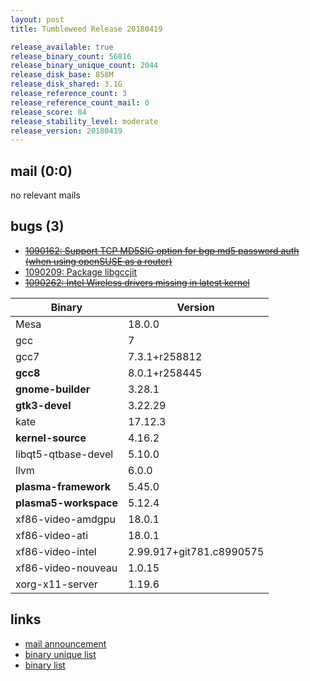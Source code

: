 ```yaml
---
layout: post
title: Tumbleweed Release 20180419

release_available: true
release_binary_count: 56816
release_binary_unique_count: 2044
release_disk_base: 858M
release_disk_shared: 3.1G
release_reference_count: 3
release_reference_count_mail: 0
release_score: 84
release_stability_level: moderate
release_version: 20180419
---
```


## mail (0:0)

no relevant mails

## bugs (3)

<!--more-->

- ~~[1090162: Support TCP MD5SIG option for bgp md5 password auth (when using openSUSE as a router)](https://bugzilla.opensuse.org/show_bug.cgi?id=1090162)~~
- [1090209: Package libgccjit](https://bugzilla.opensuse.org/show_bug.cgi?id=1090209)
- ~~[1090262: Intel Wireless drivers missing in latest kernel](https://bugzilla.opensuse.org/show_bug.cgi?id=1090262)~~

Binary | Version
--- | ---
Mesa | 18.0.0
gcc | 7
gcc7 | 7.3.1+r258812
**gcc8** | 8.0.1+r258445
**gnome-builder** | 3.28.1
**gtk3-devel** | 3.22.29
kate | 17.12.3
**kernel-source** | 4.16.2
libqt5-qtbase-devel | 5.10.0
llvm | 6.0.0
**plasma-framework** | 5.45.0
**plasma5-workspace** | 5.12.4
xf86-video-amdgpu | 18.0.1
xf86-video-ati | 18.0.1
xf86-video-intel | 2.99.917+git781.c8990575
xf86-video-nouveau | 1.0.15
xorg-x11-server | 1.19.6

## links

- [mail announcement](https://lists.opensuse.org/opensuse-factory/2018-04/msg00745.html)
- [binary unique list](http://download.tumbleweed.boombatower.com/20180419/rpm.unique.list)
- [binary list](http://download.tumbleweed.boombatower.com/20180419/rpm.list)
